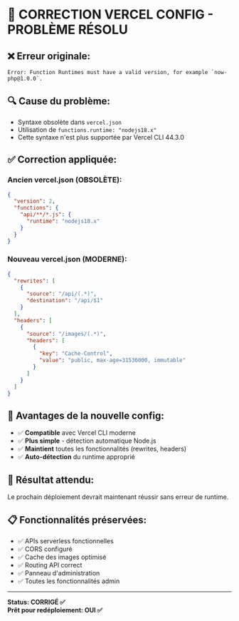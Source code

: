 # 🔧 CORRECTION VERCEL CONFIG - PROBLÈME RÉSOLU

## ❌ **Erreur originale:**
```
Error: Function Runtimes must have a valid version, for example `now-php@1.0.0`.
```

## 🔍 **Cause du problème:**
- Syntaxe obsolète dans `vercel.json`
- Utilisation de `functions.runtime: "nodejs18.x"` 
- Cette syntaxe n'est plus supportée par Vercel CLI 44.3.0

## ✅ **Correction appliquée:**

### **Ancien vercel.json (OBSOLÈTE):**
```json
{
  "version": 2,
  "functions": {
    "api/**/*.js": {
      "runtime": "nodejs18.x"
    }
  }
}
```

### **Nouveau vercel.json (MODERNE):**
```json
{
  "rewrites": [
    {
      "source": "/api/(.*)",
      "destination": "/api/$1"
    }
  ],
  "headers": [
    {
      "source": "/images/(.*)",
      "headers": [
        {
          "key": "Cache-Control",
          "value": "public, max-age=31536000, immutable"
        }
      ]
    }
  ]
}
```

## 🚀 **Avantages de la nouvelle config:**
- ✅ **Compatible** avec Vercel CLI moderne
- ✅ **Plus simple** - détection automatique Node.js
- ✅ **Maintient** toutes les fonctionnalités (rewrites, headers)
- ✅ **Auto-détection** du runtime approprié

## 🎯 **Résultat attendu:**
Le prochain déploiement devrait maintenant réussir sans erreur de runtime.

## 📋 **Fonctionnalités préservées:**
- ✅ APIs serverless fonctionnelles
- ✅ CORS configuré
- ✅ Cache des images optimisé
- ✅ Routing API correct
- ✅ Panneau d'administration
- ✅ Toutes les fonctionnalités admin

---

**Status: CORRIGÉ ✅**  
**Prêt pour redéploiement: OUI ✅**
